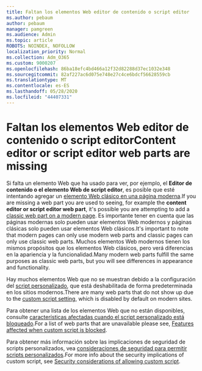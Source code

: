 ```yaml
---
title: Faltan los elementos Web editor de contenido o script editor
ms.author: pebaum
author: pebaum
manager: pamgreen
ms.audience: Admin
ms.topic: article
ROBOTS: NOINDEX, NOFOLLOW
localization_priority: Normal
ms.collection: Adm_O365
ms.custom: 9000207
ms.openlocfilehash: 86ba18efc4bd466a12f32d82288d37ec1032e348
ms.sourcegitcommit: 82af227ac6d075e748e27c4ce6bdcf56628559cb
ms.translationtype: MT
ms.contentlocale: es-ES
ms.lasthandoff: 05/28/2020
ms.locfileid: "44407331"
---
```

# <a name="content-editor-or-script-editor-web-parts-are-missing"></a><span data-ttu-id="363e1-102">Faltan los elementos Web editor de contenido o script editor</span><span class="sxs-lookup"><span data-stu-id="363e1-102">Content editor or script editor web parts are missing</span></span>

<span data-ttu-id="363e1-103">Si falta un elemento Web que ha usado para ver, por ejemplo, el **Editor de contenido o el elemento Web de script editor**, es posible que esté intentando agregar un [elemento Web clásico en una página moderna](https://support.office.com/article/classic-and-modern-web-part-experiences-3fdae6c3-8fc1-49ab-8708-8c104b882e64).</span><span class="sxs-lookup"><span data-stu-id="363e1-103">If you are missing a web part you are used to seeing, for example the **content editor or script editor web part**, it's possible you are attempting to add a [classic web part on a modern page](https://support.office.com/article/classic-and-modern-web-part-experiences-3fdae6c3-8fc1-49ab-8708-8c104b882e64).</span></span> <span data-ttu-id="363e1-104">Es importante tener en cuenta que las páginas modernas solo pueden usar elementos Web modernos y páginas clásicas solo pueden usar elementos Web clásicos.</span><span class="sxs-lookup"><span data-stu-id="363e1-104">It's important to note that modern pages can only use modern web parts and classic pages can only use classic web parts.</span></span> <span data-ttu-id="363e1-105">Muchos elementos Web modernos tienen los mismos propósitos que los elementos Web clásicos, pero verá diferencias en la apariencia y la funcionalidad.</span><span class="sxs-lookup"><span data-stu-id="363e1-105">Many modern web parts fulfill the same purposes as classic web parts, but you will see differences in appearance and functionality.</span></span>

<span data-ttu-id="363e1-106">Hay muchos elementos Web que no se muestran debido a la configuración del [script personalizado](https://docs.microsoft.com/sharepoint/allow-or-prevent-custom-script), que está deshabilitada de forma predeterminada en los sitios modernos.</span><span class="sxs-lookup"><span data-stu-id="363e1-106">There are many web parts that do not show up due to the [custom script setting](https://docs.microsoft.com/sharepoint/allow-or-prevent-custom-script), which is disabled by default on modern sites.</span></span> 

<span data-ttu-id="363e1-107">Para obtener una lista de los elementos Web que no están disponibles, consulte [características afectadas cuando el script personalizado está bloqueado](https://docs.microsoft.com/sharepoint/allow-or-prevent-custom-script#features-affected-when-custom-script-is-blocked).</span><span class="sxs-lookup"><span data-stu-id="363e1-107">For a list of web parts that are unavailable please see, [Features affected when custom script is blocked](https://docs.microsoft.com/sharepoint/allow-or-prevent-custom-script#features-affected-when-custom-script-is-blocked).</span></span>

<span data-ttu-id="363e1-108">Para obtener más información sobre las implicaciones de seguridad de scripts personalizados, vea [consideraciones de seguridad para permitir scripts personalizados](https://docs.microsoft.com/sharepoint/security-considerations-of-allowing-custom-script).</span><span class="sxs-lookup"><span data-stu-id="363e1-108">For more info about the security implications of custom script, see [Security considerations of allowing custom script](https://docs.microsoft.com/sharepoint/security-considerations-of-allowing-custom-script).</span></span>
